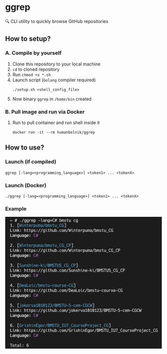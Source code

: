 # ggrep
:mag: CLI utility to quickly browse GitHub repositories

## How to setup?
### A. Compile by yourself
1. Clone this repository to your local machine
2. `cd` to cloned repository
4. Run `chmod +x *.sh`
5. Launch script (`Golang` compiler required)
    ```shell
    ./setup.sh <shell_config_file>
    ```
3. Now binary `ggrep` in `/home/bin` created

### B. Pull image and run via Docker
1. Run to pull container and run shell inside it
    ```shell
    docker run -it --rm humanbelnik/ggrep
    ```
## How to use?
### Launch (if compiled)
```shell
ggrep [-lang=<programming_language>] <token1> ... <tokenX>
```

### Launch (Docker)
```shell
./ggrep [-lang=<programming_language>] <token1> ... <tokenX>
```
### Example
![Alt text](example.png)
